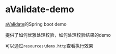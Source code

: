 # aValidate-demo
[aValidate](https://github.com/zk-123/aValidate)的Spring boot demo


提供了如何优雅处理校验，如何处理校验结果的demo

可以通过`resources\demo.http`查看执行效果
